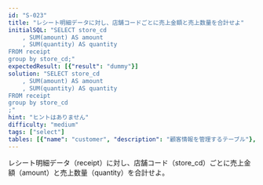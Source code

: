 ```yaml
---
id: "S-023"
title: "レシート明細データに対し、店舗コードごとに売上金額と売上数量を合計せよ"
initialSQL: "SELECT store_cd
    , SUM(amount) AS amount
    , SUM(quantity) AS quantity
FROM receipt
group by store_cd;"
expectedResult: [{"result": "dummy"}]
solution: "SELECT store_cd
    , SUM(amount) AS amount
    , SUM(quantity) AS quantity
FROM receipt
group by store_cd
;"
hint: "ヒントはありません"
difficulty: "medium"
tags: ["select"]
tables: [{"name": "customer", "description": "顧客情報を管理するテーブル"}, {"name": "receipt", "description": "レシート明細データを管理するテーブル"}, {"name": "store", "description": "店舗情報を管理するテーブル"}, {"name": "product", "description": "商品情報を管理するテーブル"}, {"name": "category", "description": "カテゴリ情報を管理するテーブル"}]
---
```


レシート明細データ（receipt）に対し、店舗コード（store_cd）ごとに売上金額（amount）と売上数量（quantity）を合計せよ。